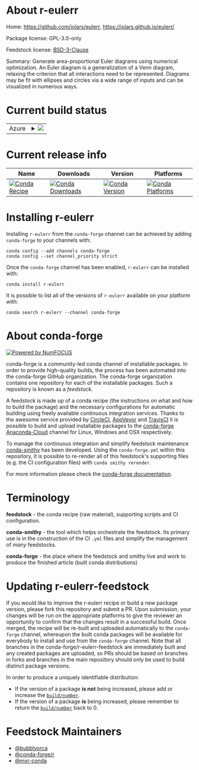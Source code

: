 About r-eulerr
==============

Home: https://github.com/jolars/eulerr, https://jolars.github.io/eulerr/

Package license: GPL-3.0-only

Feedstock license: [BSD-3-Clause](https://github.com/conda-forge/r-eulerr-feedstock/blob/master/LICENSE.txt)

Summary: Generate area-proportional Euler diagrams using numerical optimization. An Euler diagram is a generalization of a Venn diagram, relaxing the criterion that all interactions need to be represented. Diagrams may be fit with ellipses and circles via a wide range of inputs and can be visualized in numerous ways.

Current build status
====================


<table>
    
  <tr>
    <td>Azure</td>
    <td>
      <details>
        <summary>
          <a href="https://dev.azure.com/conda-forge/feedstock-builds/_build/latest?definitionId=2323&branchName=master">
            <img src="https://dev.azure.com/conda-forge/feedstock-builds/_apis/build/status/r-eulerr-feedstock?branchName=master">
          </a>
        </summary>
        <table>
          <thead><tr><th>Variant</th><th>Status</th></tr></thead>
          <tbody><tr>
              <td>linux_64_r_base4.0</td>
              <td>
                <a href="https://dev.azure.com/conda-forge/feedstock-builds/_build/latest?definitionId=2323&branchName=master">
                  <img src="https://dev.azure.com/conda-forge/feedstock-builds/_apis/build/status/r-eulerr-feedstock?branchName=master&jobName=linux&configuration=linux_64_r_base4.0" alt="variant">
                </a>
              </td>
            </tr><tr>
              <td>linux_64_r_base4.1</td>
              <td>
                <a href="https://dev.azure.com/conda-forge/feedstock-builds/_build/latest?definitionId=2323&branchName=master">
                  <img src="https://dev.azure.com/conda-forge/feedstock-builds/_apis/build/status/r-eulerr-feedstock?branchName=master&jobName=linux&configuration=linux_64_r_base4.1" alt="variant">
                </a>
              </td>
            </tr><tr>
              <td>osx_64_r_base4.0</td>
              <td>
                <a href="https://dev.azure.com/conda-forge/feedstock-builds/_build/latest?definitionId=2323&branchName=master">
                  <img src="https://dev.azure.com/conda-forge/feedstock-builds/_apis/build/status/r-eulerr-feedstock?branchName=master&jobName=osx&configuration=osx_64_r_base4.0" alt="variant">
                </a>
              </td>
            </tr><tr>
              <td>osx_64_r_base4.1</td>
              <td>
                <a href="https://dev.azure.com/conda-forge/feedstock-builds/_build/latest?definitionId=2323&branchName=master">
                  <img src="https://dev.azure.com/conda-forge/feedstock-builds/_apis/build/status/r-eulerr-feedstock?branchName=master&jobName=osx&configuration=osx_64_r_base4.1" alt="variant">
                </a>
              </td>
            </tr><tr>
              <td>win_64_r_base4.0</td>
              <td>
                <a href="https://dev.azure.com/conda-forge/feedstock-builds/_build/latest?definitionId=2323&branchName=master">
                  <img src="https://dev.azure.com/conda-forge/feedstock-builds/_apis/build/status/r-eulerr-feedstock?branchName=master&jobName=win&configuration=win_64_r_base4.0" alt="variant">
                </a>
              </td>
            </tr><tr>
              <td>win_64_r_base4.1</td>
              <td>
                <a href="https://dev.azure.com/conda-forge/feedstock-builds/_build/latest?definitionId=2323&branchName=master">
                  <img src="https://dev.azure.com/conda-forge/feedstock-builds/_apis/build/status/r-eulerr-feedstock?branchName=master&jobName=win&configuration=win_64_r_base4.1" alt="variant">
                </a>
              </td>
            </tr>
          </tbody>
        </table>
      </details>
    </td>
  </tr>
</table>

Current release info
====================

| Name | Downloads | Version | Platforms |
| --- | --- | --- | --- |
| [![Conda Recipe](https://img.shields.io/badge/recipe-r--eulerr-green.svg)](https://anaconda.org/conda-forge/r-eulerr) | [![Conda Downloads](https://img.shields.io/conda/dn/conda-forge/r-eulerr.svg)](https://anaconda.org/conda-forge/r-eulerr) | [![Conda Version](https://img.shields.io/conda/vn/conda-forge/r-eulerr.svg)](https://anaconda.org/conda-forge/r-eulerr) | [![Conda Platforms](https://img.shields.io/conda/pn/conda-forge/r-eulerr.svg)](https://anaconda.org/conda-forge/r-eulerr) |

Installing r-eulerr
===================

Installing `r-eulerr` from the `conda-forge` channel can be achieved by adding `conda-forge` to your channels with:

```
conda config --add channels conda-forge
conda config --set channel_priority strict
```

Once the `conda-forge` channel has been enabled, `r-eulerr` can be installed with:

```
conda install r-eulerr
```

It is possible to list all of the versions of `r-eulerr` available on your platform with:

```
conda search r-eulerr --channel conda-forge
```


About conda-forge
=================

[![Powered by
NumFOCUS](https://img.shields.io/badge/powered%20by-NumFOCUS-orange.svg?style=flat&colorA=E1523D&colorB=007D8A)](https://numfocus.org)

conda-forge is a community-led conda channel of installable packages.
In order to provide high-quality builds, the process has been automated into the
conda-forge GitHub organization. The conda-forge organization contains one repository
for each of the installable packages. Such a repository is known as a *feedstock*.

A feedstock is made up of a conda recipe (the instructions on what and how to build
the package) and the necessary configurations for automatic building using freely
available continuous integration services. Thanks to the awesome service provided by
[CircleCI](https://circleci.com/), [AppVeyor](https://www.appveyor.com/)
and [TravisCI](https://travis-ci.com/) it is possible to build and upload installable
packages to the [conda-forge](https://anaconda.org/conda-forge)
[Anaconda-Cloud](https://anaconda.org/) channel for Linux, Windows and OSX respectively.

To manage the continuous integration and simplify feedstock maintenance
[conda-smithy](https://github.com/conda-forge/conda-smithy) has been developed.
Using the ``conda-forge.yml`` within this repository, it is possible to re-render all of
this feedstock's supporting files (e.g. the CI configuration files) with ``conda smithy rerender``.

For more information please check the [conda-forge documentation](https://conda-forge.org/docs/).

Terminology
===========

**feedstock** - the conda recipe (raw material), supporting scripts and CI configuration.

**conda-smithy** - the tool which helps orchestrate the feedstock.
                   Its primary use is in the construction of the CI ``.yml`` files
                   and simplify the management of *many* feedstocks.

**conda-forge** - the place where the feedstock and smithy live and work to
                  produce the finished article (built conda distributions)


Updating r-eulerr-feedstock
===========================

If you would like to improve the r-eulerr recipe or build a new
package version, please fork this repository and submit a PR. Upon submission,
your changes will be run on the appropriate platforms to give the reviewer an
opportunity to confirm that the changes result in a successful build. Once
merged, the recipe will be re-built and uploaded automatically to the
`conda-forge` channel, whereupon the built conda packages will be available for
everybody to install and use from the `conda-forge` channel.
Note that all branches in the conda-forge/r-eulerr-feedstock are
immediately built and any created packages are uploaded, so PRs should be based
on branches in forks and branches in the main repository should only be used to
build distinct package versions.

In order to produce a uniquely identifiable distribution:
 * If the version of a package **is not** being increased, please add or increase
   the [``build/number``](https://docs.conda.io/projects/conda-build/en/latest/resources/define-metadata.html#build-number-and-string).
 * If the version of a package **is** being increased, please remember to return
   the [``build/number``](https://docs.conda.io/projects/conda-build/en/latest/resources/define-metadata.html#build-number-and-string)
   back to 0.

Feedstock Maintainers
=====================

* [@bubblyorca](https://github.com/bubblyorca/)
* [@conda-forge/r](https://github.com/conda-forge/r/)
* [@mxr-conda](https://github.com/mxr-conda/)

